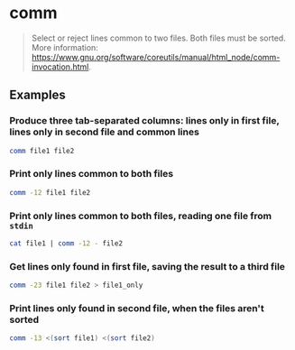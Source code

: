 # comm

> Select or reject lines common to two files. Both files must be sorted. More information: <https://www.gnu.org/software/coreutils/manual/html_node/comm-invocation.html>.

## Examples

### Produce three tab-separated columns: lines only in first file, lines only in second file and common lines

```bash
comm file1 file2
```

### Print only lines common to both files

```bash
comm -12 file1 file2
```

### Print only lines common to both files, reading one file from `stdin`

```bash
cat file1 | comm -12 - file2
```

### Get lines only found in first file, saving the result to a third file

```bash
comm -23 file1 file2 > file1_only
```

### Print lines only found in second file, when the files aren't sorted

```bash
comm -13 <(sort file1) <(sort file2)
```
